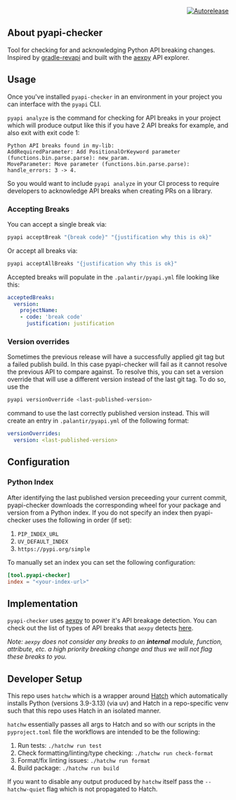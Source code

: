 <p align="right">
<a href="https://autorelease.general.dmz.palantir.tech/palantir/pyapi-checker"><img src="https://img.shields.io/badge/Perform%20an-Autorelease-success.svg" alt="Autorelease"></a>
</p>

## About pyapi-checker

Tool for checking for and acknowledging Python API breaking changes. Inspired by [gradle-revapi](https://github.com/revapi/gradle-revapi) and built with the [aexpy](https://github.com/StardustDL/aexpy) API explorer.

## Usage

Once you've installed `pyapi-checker` in an environment in your project you can interface with the `pyapi` CLI.

`pyapi analyze` is the command for checking for API breaks in your project which will produce output like this if you have 2 API breaks for example, and also exit with exit code 1:

```
Python API breaks found in my-lib:
AddRequiredParameter: Add PositionalOrKeyword parameter (functions.bin.parse.parse): new_param.
MoveParameter: Move parameter (functions.bin.parse.parse): handle_errors: 3 -> 4.
```

So you would want to include `pyapi analyze` in your CI process to require developers to acknowledge API breaks when creating PRs on a library.

### Accepting Breaks

You can accept a single break via:

```bash
pyapi acceptBreak "{break code}" "{justification why this is ok}"
```

Or accept all breaks via:

```bash
pyapi acceptAllBreaks "{justification why this is ok}"
```

Accepted breaks will populate in the `.palantir/pyapi.yml` file looking like this:

```yaml
acceptedBreaks:
  version:
    projectName:
    - code: 'break code'
      justification: justification
```

### Version overrides

Sometimes the previous release will have a successfully applied git tag but a failed publish build. In this case pyapi-checker will fail as it cannot resolve the previous API to compare against. To resolve this, you can set a version override that will use a different version instead of the last git tag. To do so, use the

```bash
pyapi versionOverride <last-published-version>
```

command to use the last correctly published version instead. This will create an entry in `.palantir/pyapi.yml` of the following format:

```yaml
versionOverrides:
  version: <last-published-version>
```

## Configuration

### Python Index

After identifying the last published version preceeding your current commit, pyapi-checker downloads the corresponding wheel for your package and version from a Python index. If you do not specify an index then pyapi-checker uses the following in order (if set):

1. `PIP_INDEX_URL`
2. `UV_DEFAULT_INDEX`
3. `https://pypi.org/simple`

To manually set an index you can set the following configuration:

```toml
[tool.pyapi-checker]
index = "<your-index-url>"
```

## Implementation

`pyapi-checker` uses [aexpy](https://github.com/StardustDL/aexpy) to power it's API breakage detection. You can check out the list of types of API breaks that `aexpy` detects [here](https://github.com/StardustDL/aexpy/blob/main/docs/change-spec/description.md).

_Note: `aexpy` does not consider any breaks to an __internal__ module, function, attribute, etc. a high priority breaking change and thus we will not flag these breaks to you._

## Developer Setup

This repo uses `hatchw` which is a wrapper around [Hatch](https://github.com/pypa/hatch) which automatically installs Python (versions 3.9-3.13) (via uv) and Hatch in a repo-specific venv such that this repo uses Hatch in an isolated manner.

`hatchw` essentially passes all args to Hatch and so with our scripts in the `pyproject.toml` file the workflows are intended to be the following:

1. Run tests: `./hatchw run test`
2. Check formatting/linting/type checking: `./hatchw run check-format`
3. Format/fix linting issues: `./hatchw run format`
4. Build package: `./hatchw run build`

If you want to disable any output produced by `hatchw` itself pass the `--hatchw-quiet` flag which is not propagated to Hatch.
